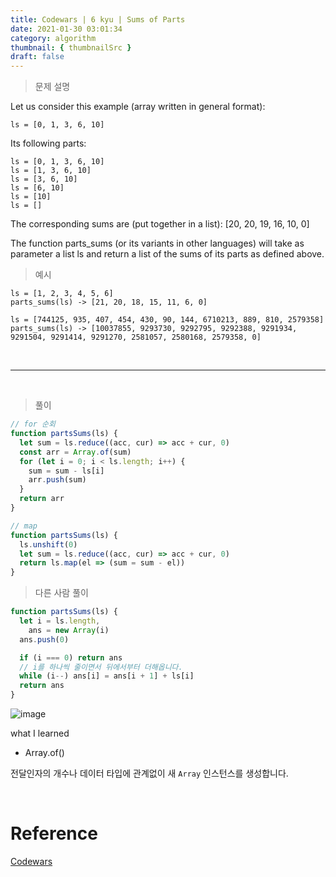 ```yaml
---
title: Codewars | 6 kyu | Sums of Parts
date: 2021-01-30 03:01:34
category: algorithm
thumbnail: { thumbnailSrc }
draft: false
---
```


> 문제 설명

Let us consider this example (array written in general format):

`ls = [0, 1, 3, 6, 10]`

Its following parts:

```
ls = [0, 1, 3, 6, 10]
ls = [1, 3, 6, 10]
ls = [3, 6, 10]
ls = [6, 10]
ls = [10]
ls = []
```

The corresponding sums are (put together in a list): [20, 20, 19, 16, 10, 0]

The function parts_sums (or its variants in other languages) will take as parameter a list ls and return a list of the sums of its parts as defined above.

> 예시

```
ls = [1, 2, 3, 4, 5, 6]
parts_sums(ls) -> [21, 20, 18, 15, 11, 6, 0]

ls = [744125, 935, 407, 454, 430, 90, 144, 6710213, 889, 810, 2579358]
parts_sums(ls) -> [10037855, 9293730, 9292795, 9292388, 9291934, 9291504, 9291414, 9291270, 2581057, 2580168, 2579358, 0]
```

<br>

---

<br>

> 풀이

```js
// for 순회
function partsSums(ls) {
  let sum = ls.reduce((acc, cur) => acc + cur, 0)
  const arr = Array.of(sum)
  for (let i = 0; i < ls.length; i++) {
    sum = sum - ls[i]
    arr.push(sum)
  }
  return arr
}
```

```js
// map
function partsSums(ls) {
  ls.unshift(0)
  let sum = ls.reduce((acc, cur) => acc + cur, 0)
  return ls.map(el => (sum = sum - el))
}
```

> 다른 사람 풀이

```js
function partsSums(ls) {
  let i = ls.length,
    ans = new Array(i)
  ans.push(0)

  if (i === 0) return ans
  // i를 하나씩 줄이면서 뒤에서부터 더해옵니다.
  while (i--) ans[i] = ans[i + 1] + ls[i]
  return ans
}
```

![image](https://user-images.githubusercontent.com/65898889/106316698-7d3f5200-62b0-11eb-94c6-60be341ec42e.png)

what I learned

- Array.of()

전달인자의 개수나 데이터 타입에 관계없이 새 `Array` 인스턴스를 생성합니다.

<br>

# Reference

[Codewars](https://www.codewars.com/kata/5ce399e0047a45001c853c2b/train/javascript)